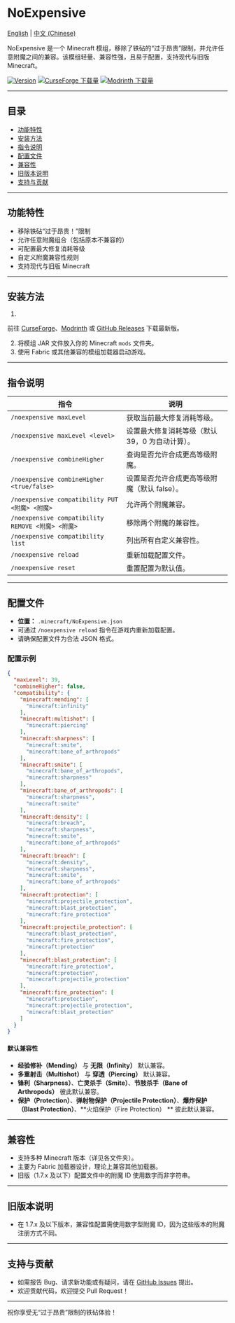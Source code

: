 # NoExpensive

[English](README.md) | [中文 (Chinese)](README.zh.md)

NoExpensive 是一个 Minecraft 模组，移除了铁砧的“过于昂贵”限制，并允许任意附魔之间的兼容。该模组轻量、兼容性强，且易于配置，支持现代与旧版
Minecraft。

[![Version](https://img.shields.io/github/v/tag/Enaium/fabric-mod-NoExpensive?label=version&style=flat-square&logo=github)](https://github.com/Enaium/fabric-mod-NoExpensive/releases)
[![CurseForge 下载量](https://img.shields.io/curseforge/dt/387108?style=flat-square&logo=curseforge)](https://www.curseforge.com/minecraft/mc-mods/noexpensive)
[![Modrinth 下载量](https://img.shields.io/modrinth/dt/2nz0kJ1N?style=flat-square&logo=modrinth)](https://modrinth.com/mod/noexpensive)

---

## 目录

- [功能特性](#功能特性)
- [安装方法](#安装方法)
- [指令说明](#指令说明)
- [配置文件](#配置文件)
- [兼容性](#兼容性)
- [旧版本说明](#旧版本说明)
- [支持与贡献](#支持与贡献)

---

## 功能特性

- 移除铁砧“过于昂贵！”限制
- 允许任意附魔组合（包括原本不兼容的）
- 可配置最大修复消耗等级
- 自定义附魔兼容性规则
- 支持现代与旧版 Minecraft

---

## 安装方法

1.

前往 [CurseForge](https://www.curseforge.com/minecraft/mc-mods/noexpensive)、[Modrinth](https://modrinth.com/mod/noexpensive)
或 [GitHub Releases](https://github.com/Enaium/fabric-mod-NoExpensive/releases) 下载最新版。

2. 将模组 JAR 文件放入你的 Minecraft `mods` 文件夹。
3. 使用 Fabric 或其他兼容的模组加载器启动游戏。

---

## 指令说明

| 指令                                            | 说明                         |
|-----------------------------------------------|----------------------------|
| `/noexpensive maxLevel`                       | 获取当前最大修复消耗等级。              |
| `/noexpensive maxLevel <level>`               | 设置最大修复消耗等级（默认 39，0 为自动计算）。 |
| `/noexpensive combineHigher`                  | 查询是否允许合成更高等级附魔。            |
| `/noexpensive combineHigher <true/false>`     | 设置是否允许合成更高等级附魔（默认 false）。  |
| `/noexpensive compatibility PUT <附魔> <附魔>`    | 允许两个附魔兼容。                  |
| `/noexpensive compatibility REMOVE <附魔> <附魔>` | 移除两个附魔的兼容性。                |
| `/noexpensive compatibility list`             | 列出所有自定义兼容性。                |
| `/noexpensive reload`                         | 重新加载配置文件。                  |
| `/noexpensive reset`                          | 重置配置为默认值。                  |

---

## 配置文件

- **位置：** `.minecraft/NoExpensive.json`
- 可通过 `/noexpensive reload` 指令在游戏内重新加载配置。
- 请确保配置文件为合法 JSON 格式。

### 配置示例

```json
{
  "maxLevel": 39,
  "combineHigher": false,
  "compatibility": {
    "minecraft:mending": [
      "minecraft:infinity"
    ],
    "minecraft:multishot": [
      "minecraft:piercing"
    ],
    "minecraft:sharpness": [
      "minecraft:smite",
      "minecraft:bane_of_arthropods"
    ],
    "minecraft:smite": [
      "minecraft:bane_of_arthropods",
      "minecraft:sharpness"
    ],
    "minecraft:bane_of_arthropods": [
      "minecraft:sharpness",
      "minecraft:smite"
    ],
    "minecraft:density": [
      "minecraft:breach",
      "minecraft:sharpness",
      "minecraft:smite",
      "minecraft:bane_of_arthropods"
    ],
    "minecraft:breach": [
      "minecraft:density",
      "minecraft:sharpness",
      "minecraft:smite",
      "minecraft:bane_of_arthropods"
    ],
    "minecraft:protection": [
      "minecraft:projectile_protection",
      "minecraft:blast_protection",
      "minecraft:fire_protection"
    ],
    "minecraft:projectile_protection": [
      "minecraft:blast_protection",
      "minecraft:fire_protection",
      "minecraft:protection"
    ],
    "minecraft:blast_protection": [
      "minecraft:fire_protection",
      "minecraft:protection",
      "minecraft:projectile_protection"
    ],
    "minecraft:fire_protection": [
      "minecraft:protection",
      "minecraft:projectile_protection",
      "minecraft:blast_protection"
    ]
  }
}
```

#### 默认兼容性

- **经验修补（Mending）** 与 **无限（Infinity）** 默认兼容。
- **多重射击（Multishot）** 与 **穿透（Piercing）** 默认兼容。
- **锋利（Sharpness）**、**亡灵杀手（Smite）**、**节肢杀手（Bane of Arthropods）** 彼此默认兼容。
- **保护（Protection）**、**弹射物保护（Projectile Protection）**、**爆炸保护（Blast Protection）**、**火焰保护（Fire Protection）
  ** 彼此默认兼容。

---

## 兼容性

- 支持多种 Minecraft 版本（详见各文件夹）。
- 主要为 Fabric 加载器设计，理论上兼容其他加载器。
- 旧版（1.7.x 及以下）配置文件中的附魔 ID 使用数字而非字符串。

---

## 旧版本说明

- 在 1.7.x 及以下版本，兼容性配置需使用数字型附魔 ID，因为这些版本的附魔注册方式不同。

---

## 支持与贡献

- 如需报告 Bug、请求新功能或有疑问，请在 [GitHub Issues](https://github.com/Enaium/fabric-mod-NoExpensive/issues) 提出。
- 欢迎贡献代码，欢迎提交 Pull Request！

---

祝你享受无“过于昂贵”限制的铁砧体验！ 